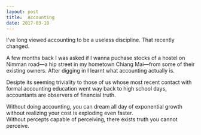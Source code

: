 ```yaml
---
layout: post
title:  Accounting
date: 2017-03-18
---
```


I've long viewed accounting to be a useless discipline. That recently changed.

A few months back I was asked if I wanna puchase stocks of a hostel on Nimman road—a hip street in my hometown Chiang Mai—from some of their existing owners. After digging in I learnt what accounting actually is.

Desipte its seeming triviality to those of us whose most recent contact with formal accounting education went way back to high school days, accountants are observers of financial truth.

Without doing accounting, you can dream all day of exponential growth without realizing your cost is exploding even faster.  
Without percepts capable of perceiving, there exists truth you cannot perceive.